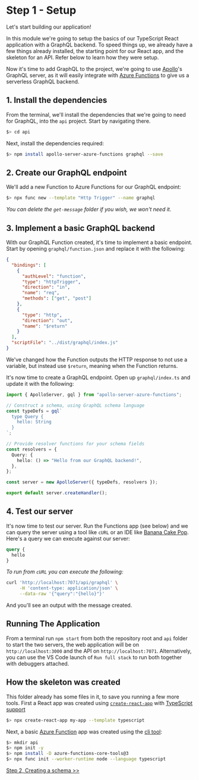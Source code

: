 # Step 1 - Setup

Let's start building our application!

In this module we're going to setup the basics of our TypeScript React application with a GraphQL backend. To speed things up, we already have a few things already installed, the starting point for our React app, and the skeleton for an API. Refer below to learn how they were setup.

Now it's time to add GraphQL to the project, we're going to use [Apollo](https://www.apollographql.com/)'s GraphQL server, as it will easily integrate with [Azure Functions](https://www.apollographql.com/docs/apollo-server/deployment/azure-functions/) to give us a serverless GraphQL backend.

## 1. Install the dependencies

From the terminal, we'll install the dependencies that we're going to need for GraphQL, into the `api` project. Start by navigating there.

```bash
$> cd api
```

Next, install the dependencies required:

```bash
$> npm install apollo-server-azure-functions graphql --save
```

## 2. Create our GraphQL endpoint

We'll add a new Function to Azure Functions for our GraphQL endpoint:

```bash
$> npx func new --template "Http Trigger" --name graphql
```

_You can delete the `get-message` folder if you wish, we won't need it._

## 3. Implement a basic GraphQL backend

With our GraphQL Function created, it's time to implement a basic endpoint. Start by opening `graphql/function.json` and replace it with the following:

```json
{
  "bindings": [
    {
      "authLevel": "function",
      "type": "httpTrigger",
      "direction": "in",
      "name": "req",
      "methods": ["get", "post"]
    },
    {
      "type": "http",
      "direction": "out",
      "name": "$return"
    }
  ],
  "scriptFile": "../dist/graphql/index.js"
}
```

We've changed how the Function outputs the HTTP response to not use a variable, but instead use `$return`, meaning when the Function returns.

It's now time to create a GraphQL endpoint. Open up `graphql/index.ts` and update it with the following:

```typescript
import { ApolloServer, gql } from "apollo-server-azure-functions";

// Construct a schema, using GraphQL schema language
const typeDefs = gql`
  type Query {
    hello: String
  }
`;

// Provide resolver functions for your schema fields
const resolvers = {
  Query: {
    hello: () => "Hello from our GraphQL backend!",
  },
};

const server = new ApolloServer({ typeDefs, resolvers });

export default server.createHandler();
```

## 4. Test our server

It's now time to test our server. Run the Functions app (see below) and we can query the server using a tool like `cURL` or an IDE like [Banana Cake Pop](https://chillicream.com/docs/bananacakepop). Here's a query we can execute against our server:

```graphql
query {
  hello
}
```

_To run from `cURL` you can execute the following:_

```bash
curl 'http://localhost:7071/api/graphql' \
     -H 'content-type: application/json' \
     --data-raw '{"query":"{hello}"}'
```

And you'll see an output with the message created.

## Running The Application

From a terminal run `npm start` from both the repository root and `api` folder to start the two servers, the web application will be on `http://localhost:3000` and the API on `http://localhost:7071`. Alternatively, you can use the VS Code launch of `Run full stack` to run both together with debuggers attached.

## How the skeleton was created

This folder already has some files in it, to save you running a few more tools. First a React app was created using [`create-react-app`](https://create-react-app.dev) with [TypeScript support](https://create-react-app.dev/docs/adding-typescript/)

```bash
$> npx create-react-app my-app --template typescript
```

Next, a basic [Azure Function](https://docs.microsoft.com/azure/azure-functions?WT.mc_id=javascript-13112-aapowell) app was created using the [cli tool](https://docs.microsoft.com/azure/azure-functions/functions-run-local?WT.mc_id=javascript-13112-aapowell&tabs=windows%2Ccsharp%2Cbash#v2):

```bash
$> mkdir api
$> npm init -y
$> npm install -D azure-functions-core-tools@3
$> npx func init --worker-runtime node --language typescript
```

[Step 2, Creating a schema >>](../02-create-schema)
